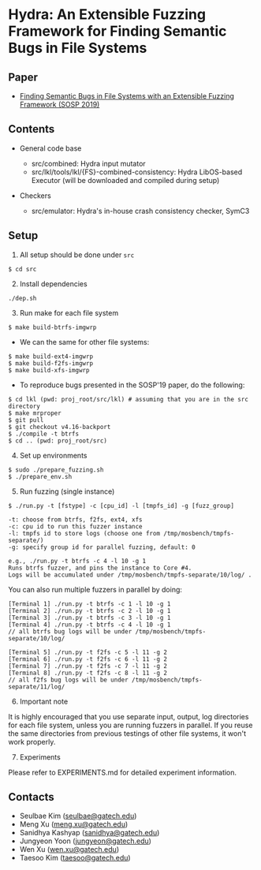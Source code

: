 # Hydra: An Extensible Fuzzing Framework for Finding Semantic Bugs in File Systems


## Paper

* [Finding Semantic Bugs in File Systems with an Extensible Fuzzing Framework (SOSP 2019)](https://squizz617.github.io/pubs/hydra-sosp19.pdf)


## Contents

* General code base
  - src/combined: Hydra input mutator
  - src/lkl/tools/lkl/{FS}-combined-consistency: Hydra LibOS-based Executor
    (will be downloaded and compiled during setup)

* Checkers
  - src/emulator: Hydra's in-house crash consistency checker, SymC3


## Setup

1. All setup should be done under `src`
```
$ cd src
```

2. Install dependencies
```
./dep.sh
```

3. Run make for each file system
```
$ make build-btrfs-imgwrp
```

* We can the same for other file systems:
```
$ make build-ext4-imgwrp
$ make build-f2fs-imgwrp
$ make build-xfs-imgwrp
```

* To reproduce bugs presented in the SOSP'19 paper, do the following:
```
$ cd lkl (pwd: proj_root/src/lkl) # assuming that you are in the src directory
$ make mrproper
$ git pull
$ git checkout v4.16-backport
$ ./compile -t btrfs
$ cd .. (pwd: proj_root/src)
```

4. Set up environments
```
$ sudo ./prepare_fuzzing.sh
$ ./prepare_env.sh
```

5. Run fuzzing (single instance)
```
$ ./run.py -t [fstype] -c [cpu_id] -l [tmpfs_id] -g [fuzz_group]

-t: choose from btrfs, f2fs, ext4, xfs
-c: cpu id to run this fuzzer instance
-l: tmpfs id to store logs (choose one from /tmp/mosbench/tmpfs-separate/)
-g: specify group id for parallel fuzzing, default: 0

e.g., ./run.py -t btrfs -c 4 -l 10 -g 1
Runs btrfs fuzzer, and pins the instance to Core #4.
Logs will be accumulated under /tmp/mosbench/tmpfs-separate/10/log/ .
```

You can also run multiple fuzzers in parallel by doing:
```
[Terminal 1] ./run.py -t btrfs -c 1 -l 10 -g 1
[Terminal 2] ./run.py -t btrfs -c 2 -l 10 -g 1
[Terminal 3] ./run.py -t btrfs -c 3 -l 10 -g 1
[Terminal 4] ./run.py -t btrfs -c 4 -l 10 -g 1
// all btrfs bug logs will be under /tmp/mosbench/tmpfs-separate/10/log/

[Terminal 5] ./run.py -t f2fs -c 5 -l 11 -g 2
[Terminal 6] ./run.py -t f2fs -c 6 -l 11 -g 2
[Terminal 7] ./run.py -t f2fs -c 7 -l 11 -g 2
[Terminal 8] ./run.py -t f2fs -c 8 -l 11 -g 2
// all f2fs bug logs will be under /tmp/mosbench/tmpfs-separate/11/log/
```

6. Important note

It is highly encouraged that you use separate input, output, log directories for each file system, unless you are running fuzzers in parallel. If you reuse the same directories from previous testings of other file systems, it won't work properly.

7. Experiments

Please refer to EXPERIMENTS.md for detailed experiment information.


## Contacts

* Seulbae Kim (seulbae@gatech.edu)
* Meng Xu (meng.xu@gatech.edu)
* Sanidhya Kashyap (sanidhya@gatech.edu)
* Jungyeon Yoon (jungyeon@gatech.edu)
* Wen Xu (wen.xu@gatech.edu)
* Taesoo Kim (taesoo@gatech.edu)

